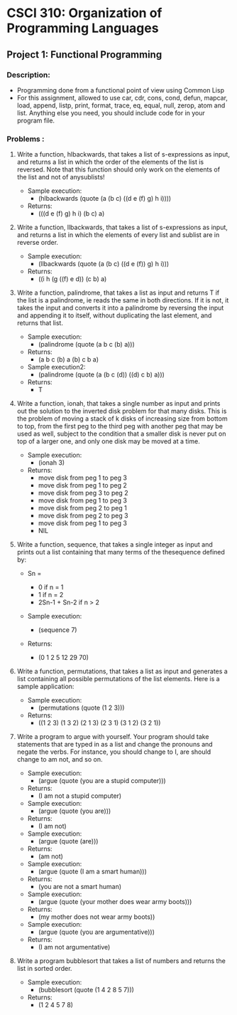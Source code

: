 # CSCI 310: Organization of Programming Languages
## Project 1: Functional Programming
### Description:

* Programming done from a functional point of view using Common Lisp
* For this assignment, allowed to use car, cdr, cons, cond, defun, mapcar, load, append, listp, print, format, trace, eq, equal, null, zerop, atom and list. Anything else you need, you should include code for in your program file.

### Problems : 
1) Write a function, hlbackwards, that takes a list of s-expressions as input, and returns a list in which the order of the elements of the list is reversed.  Note that this function should only work on the elements of the list and not of anysublists!  
    * Sample execution:
        * (hlbackwards (quote (a (b c) ((d e (f) g) h i))))
    * Returns: 
        * (((d e (f) g) h i) (b c) a)

2) Write a function, llbackwards, that takes a list of s-expressions as input, and returns a list in which the elements of every list and sublist are in reverse order.
    * Sample execution:
        * (llbackwards (quote (a (b c) ((d e (f)) g) h i)))
    * Returns: 
        * ((i h (g ((f) e d)) (c b) a)
        
3) Write a function, palindrome, that takes a list as input and returns T if the list is a palindrome, ie reads the same in both directions.  If it is not, it takes the input and converts it into a palindrome by reversing the input and appending it to itself, without duplicating the last element, and returns that list.
    * Sample execution:
        * (palindrome (quote (a b c (b) a)))
    * Returns: 
        * (a b c (b) a (b) c b a)
    * Sample execution2:
        * (palindrome (quote (a (b c (d)) ((d) c b) a)))
    * Returns: 
        * T
        
4) Write a function, ionah, that takes a single number as input and prints out the solution to the inverted disk  problem for that many disks.  This is the problem of moving a stack of k disks of increasing size from bottom to top, from the first peg to the third peg with another peg that may be used as well, subject to the condition that a smaller disk is never put on top of a larger one, and only one disk may be moved at a time.  
    * Sample execution:
        * (ionah 3)
    * Returns: 
        * move disk from peg 1 to peg 3
        * move disk from peg 1 to peg 2
        * move disk from peg 3 to peg 2
        * move disk from peg 1 to peg 3
        * move disk from peg 2 to peg 1
        * move disk from peg 2 to peg 3
        * move disk from peg 1 to peg 3
        * NIL

5) Write a function, sequence, that takes a single integer as input and prints out a list containing that many terms of the thesequence defined by:
   * Sn = 
      * 0 if n = 1
      * 1 if n = 2
      * 2Sn-1 + Sn-2 if n > 2
      
    * Sample execution:
        * (sequence 7)
    * Returns: 
        * (0 1 2 5 12 29 70)

6) Write a function, permutations, that takes a list as input and generates a list containing all possible permutations of the list elements.  Here is a sample application:
    * Sample execution:
        * (permutations (quote (1 2 3)))
    * Returns: 
        * ((1 2 3) (1 3 2) (2 1 3) (2 3 1) (3 1 2) (3 2 1))

7) Write a program to argue with yourself.  Your program should take statements that are typed in as a list and change the pronouns and negate the verbs.  For instance, you should change to I, are should change to am not, and so on. 
    * Sample execution:
        * (argue (quote (you are a stupid computer)))
    * Returns: 
        * (I am not a stupid computer)
    * Sample execution:
        * (argue (quote (you are)))
    * Returns:
        * (I am not)
    * Sample execution:
        * (argue (quote (are)))
    * Returns:
        * (am not)
    * Sample execution:
        * (argue (quote (I am a smart human)))
    * Returns:
        * (you are not a smart human)
    * Sample execution:
        * (argue (quote (your mother does wear army boots)))
    * Returns:
        * (my mother does not wear army boots))
    * Sample execution:
        * (argue (quote (you are argumentative)))
    * Returns: 
        * (I am not argumentative)

8) Write a program bubblesort that takes a list of numbers and returns the list in sorted order.
    * Sample execution:
        * (bubblesort (quote (1 4 2 8 5 7)))
    * Returns: 
        * (1 2 4 5 7 8)
